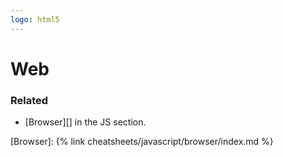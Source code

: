 ```yaml
---
logo: html5
---
```

# Web

### Related

- [Browser][] in the JS section.

[Browser]: {% link cheatsheets/javascript/browser/index.md %}
